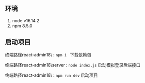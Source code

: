 ## 环境

1. node v16.14.2
2. npm 8.5.0

## 启动项目

终端路径react-admin18\ : `npm i ` 下载依赖包

终端路径react-admin18\server : `node index.js` 启动模拟登录后端接口

终端路径react-admin18\ : `npm run dev` 启动项目

